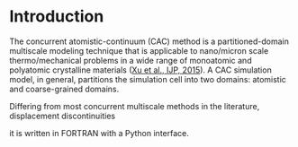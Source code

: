 # Introduction

The concurrent atomistic-continuum \(CAC\) method is a partitioned-domain multiscale modeling technique that is applicable to nano/micron scale thermo/mechanical problems in a wide range of monoatomic and polyatomic crystalline materials ([Xu et al., IJP, 2015](cac-publicatoins.html)). A CAC simulation model, in general, partitions the simulation cell into two domains: atomistic and coarse-grained domains.

Differing from most concurrent multiscale methods in the literature, displacement discontinuities 


it is written in FORTRAN with a Python interface.